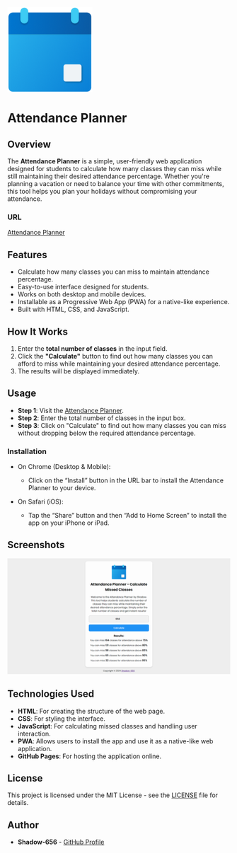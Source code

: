 ![Logo](assets/planner-192.png)
# Attendance Planner

## Overview

The **Attendance Planner** is a simple, user-friendly web application designed for students to calculate how many classes they can miss while still maintaining their desired attendance percentage. Whether you're planning a vacation or need to balance your time with other commitments, this tool helps you plan your holidays without compromising your attendance.

### URL

[Attendance Planner](https://shadow-656.github.io/Attendance-Planner/)

## Features

- Calculate how many classes you can miss to maintain attendance percentage.
- Easy-to-use interface designed for students.
- Works on both desktop and mobile devices.
- Installable as a Progressive Web App (PWA) for a native-like experience.
- Built with HTML, CSS, and JavaScript.

## How It Works

1. Enter the **total number of classes** in the input field.
2. Click the **"Calculate"** button to find out how many classes you can afford to miss while maintaining your desired attendance percentage.
3. The results will be displayed immediately.

## Usage

- **Step 1**: Visit the [Attendance Planner](https://shadow-656.github.io/Attendance-Planner/).
- **Step 2**: Enter the total number of classes in the input box.
- **Step 3**: Click on "Calculate" to find out how many classes you can miss without dropping below the required attendance percentage.

### Installation

- On Chrome (Desktop & Mobile):
  - Click on the “Install” button in the URL bar to install the Attendance Planner to your device.
  
- On Safari (iOS):
  - Tap the “Share” button and then “Add to Home Screen” to install the app on your iPhone or iPad.

## Screenshots

![Screenshot](assets/1.png)

## Technologies Used

- **HTML**: For creating the structure of the web page.
- **CSS**: For styling the interface.
- **JavaScript**: For calculating missed classes and handling user interaction.
- **PWA**: Allows users to install the app and use it as a native-like web application.
- **GitHub Pages**: For hosting the application online.
  
## License

This project is licensed under the MIT License - see the [LICENSE](LICENSE) file for details.

## Author

- **Shadow-656** - [GitHub Profile](https://github.com/Shadow-656)
